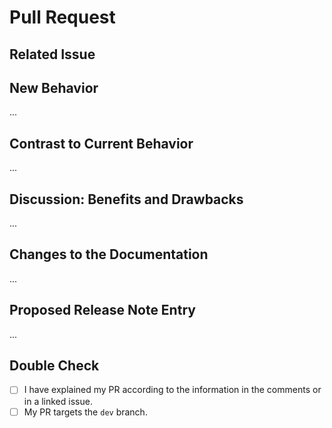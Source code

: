 <!--
#########################################################################

Thank you for sharing your work and for opening a PR.

(!) IMPORTANT (!):
First make sure that you point your PR to the `devel` branch!

Now please read the comments carefully and try to provide information
on all relevant titles.

#########################################################################
-->
# Pull Request

## Related Issue

<!--
Add the related issue in the form of #issue-number (Example #100)
-->

## New Behavior

<!--
Please describe in a few words the intentions of your PR.
-->

...

## Contrast to Current Behavior

<!--
Please describe in a few words how the new behavior is different
from the current behavior.
-->

...

## Discussion: Benefits and Drawbacks

<!--
Please make your case here:

- Why do you think this project and the community will benefit from your
  proposed change?
- What are the drawbacks of this change?
- Is it backwards-compatible?
- Anything else that you think is relevant to the discussion of this PR.

(No need to write a huge article here. Just a few sentences that give some
additional context about the motivations for the change.)
-->

...

## Changes to the Documentation

<!--
If the docs must be updated, please include the changes in the PR.
If the Wiki must be updated, please make a suggestion below.
-->

...

## Proposed Release Note Entry

<!--
Please provide a short summary of your PR that we can copy & paste
into the release notes.
-->

...

## Double Check

<!--
Please put an x into the brackets (like `[x]`) if you've completed that task.
-->

* [ ] I have explained my PR according to the information in the comments
 or in a linked issue.
* [ ] My PR targets the `dev` branch.
